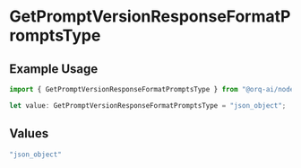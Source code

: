 # GetPromptVersionResponseFormatPromptsType

## Example Usage

```typescript
import { GetPromptVersionResponseFormatPromptsType } from "@orq-ai/node/models/operations";

let value: GetPromptVersionResponseFormatPromptsType = "json_object";
```

## Values

```typescript
"json_object"
```